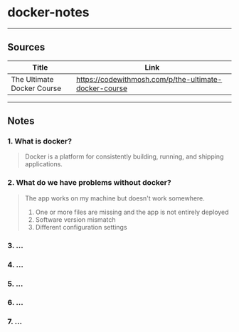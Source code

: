 # docker-notes
***
## Sources ##
Title  | Link
------------- | -------------
The Ultimate Docker Course  | https://codewithmosh.com/p/the-ultimate-docker-course
***
## Notes ##

### 1. What is docker? ###
> Docker is a platform for consistently building, running, and shipping applications.
### 2. What do we have problems without docker? ###
> The app works on my machine but doesn't work somewhere.
> 1. One or more files are missing and the app is not entirely deployed
> 2. Software version mismatch
> 3. Different configuration settings
### 3. ... ###
### 4. ... ###
### 5. ... ###
### 6. ... ###
### 7. ... ###
